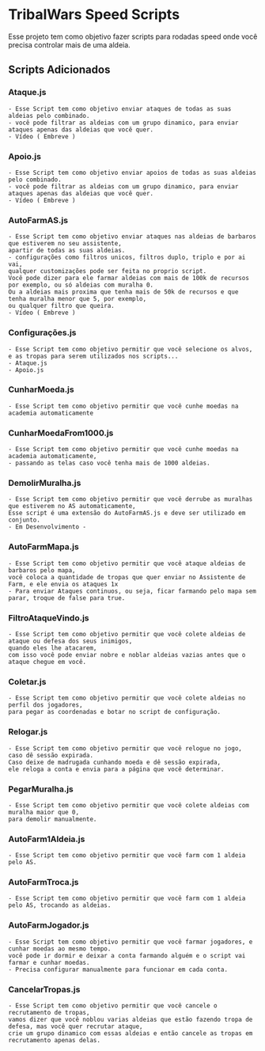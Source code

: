 # TribalWars Speed Scripts

Esse projeto tem como objetivo fazer scripts para rodadas speed onde você precisa controlar mais de uma aldeia.

## Scripts Adicionados 

### Ataque.js

```
- Esse Script tem como objetivo enviar ataques de todas as suas aldeias pelo combinado.
- você pode filtrar as aldeias com um grupo dinamico, para enviar ataques apenas das aldeias que você quer.
- Vídeo ( Embreve )
```

### Apoio.js

```
- Esse Script tem como objetivo enviar apoios de todas as suas aldeias pelo combinado.
- você pode filtrar as aldeias com um grupo dinamico, para enviar ataques apenas das aldeias que você quer.
- Vídeo ( Embreve )
```

### AutoFarmAS.js

```
- Esse Script tem como objetivo enviar ataques nas aldeias de barbaros que estiverem no seu assistente,
apartir de todas as suas aldeias.
- configurações como filtros unicos, filtros duplo, triplo e por ai vai,
qualquer customizações pode ser feita no proprio script.
Você pode dizer para ele farmar aldeias com mais de 100k de recursos por exemplo, ou só aldeias com muralha 0.
Ou a aldeias mais proxima que tenha mais de 50k de recursos e que tenha muralha menor que 5, por exemplo,
ou qualquer filtro que queira.
- Vídeo ( Embreve )
```

### Configurações.js

```
- Esse Script tem como objetivo permitir que você selecione os alvos,
e as tropas para serem utilizados nos scripts...
- Ataque.js
- Apoio.js
```

### CunharMoeda.js

```
- Esse Script tem como objetivo permitir que você cunhe moedas na academia automaticamente
```

### CunharMoedaFrom1000.js

```
- Esse Script tem como objetivo permitir que você cunhe moedas na academia automaticamente,
- passando as telas caso você tenha mais de 1000 aldeias.
```


### DemolirMuralha.js

```
- Esse Script tem como objetivo permitir que você derrube as muralhas que estiverem no AS automaticamente,
Esse script é uma extensão do AutoFarmAS.js e deve ser utilizado em conjunto.
- Em Desenvolvimento -
```

### AutoFarmMapa.js

```
- Esse Script tem como objetivo permitir que você ataque aldeias de barbaros pelo mapa,
você coloca a quantidade de tropas que quer enviar no Assistente de Farm, e ele envia os ataques 1x
- Para enviar Ataques continuos, ou seja, ficar farmando pelo mapa sem parar, troque de false para true.
```

### FiltroAtaqueVindo.js

```
- Esse Script tem como objetivo permitir que você colete aldeias de ataque ou defesa dos seus inimigos,
quando eles lhe atacarem,
com isso você pode enviar nobre e noblar aldeias vazias antes que o ataque chegue em você.
```

### Coletar.js

```
- Esse Script tem como objetivo permitir que você colete aldeias no perfil dos jogadores,
para pegar as coordenadas e botar no script de configuração.
```

### Relogar.js

```
- Esse Script tem como objetivo permitir que você relogue no jogo, caso dê sessão expirada.
Caso deixe de madrugada cunhando moeda e dê sessão expirada,
ele reloga a conta e envia para a página que você determinar.
```

### PegarMuralha.js

```
- Esse Script tem como objetivo permitir que você colete aldeias com muralha maior que 0,
para demolir manualmente.
```

### AutoFarm1Aldeia.js

```
- Esse Script tem como objetivo permitir que você farm com 1 aldeia pelo AS.
```

### AutoFarmTroca.js

```
- Esse Script tem como objetivo permitir que você farm com 1 aldeia pelo AS, trocando as aldeias.
```

### AutoFarmJogador.js

```
- Esse Script tem como objetivo permitir que você farmar jogadores, e cunhar moedas ao mesmo tempo.
você pode ir dormir e deixar a conta farmando alguém e o script vai farmar e cunhar moedas.
- Precisa configurar manualmente para funcionar em cada conta.
```

### CancelarTropas.js

```
- Esse Script tem como objetivo permitir que você cancele o recrutamento de tropas,
vamos dizer que você noblou varias aldeias que estão fazendo tropa de defesa, mas você quer recrutar ataque,
crie um grupo dinamico com essas aldeias e então cancele as tropas em recrutamento apenas delas.
```
